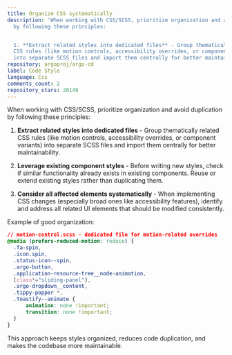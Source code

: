 ```yaml
---
title: Organize CSS systematically
description: 'When working with CSS/SCSS, prioritize organization and avoid duplication
  by following these principles:


  1. **Extract related styles into dedicated files** - Group thematically related
  CSS rules (like motion controls, accessibility overrides, or component variants)
  into separate SCSS files and import them centrally for better maintainability.'
repository: argoproj/argo-cd
label: Code Style
language: Css
comments_count: 2
repository_stars: 20149
---
```


When working with CSS/SCSS, prioritize organization and avoid duplication by following these principles:

1. **Extract related styles into dedicated files** - Group thematically related CSS rules (like motion controls, accessibility overrides, or component variants) into separate SCSS files and import them centrally for better maintainability.

2. **Leverage existing component styles** - Before writing new styles, check if similar functionality already exists in existing components. Reuse or extend existing styles rather than duplicating them.

3. **Consider all affected elements systematically** - When implementing CSS changes (especially broad ones like accessibility features), identify and address all related UI elements that should be modified consistently.

Example of good organization:
```css
// motion-control.scss - dedicated file for motion-related overrides
@media (prefers-reduced-motion: reduce) {
  .fa-spin,
  .icon.spin,
  .status-icon--spin,
  .argo-button,
  .application-resource-tree__node-animation,
  [class*="sliding-panel"],
  .argo-dropdown__content,
  .tippy-popper *,
  .Toastify--animate {
      animation: none !important;
      transition: none !important;
  }
}
```

This approach keeps styles organized, reduces code duplication, and makes the codebase more maintainable.